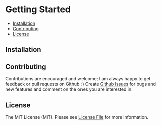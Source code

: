 # Getting Started

* [Installation](#installation)
* [Contributing](#contributing)
* [License](#license)

## Installation

## Contributing

Contributions are encouraged and welcome; I am always happy to get feedback or pull requests on Github :) Create [Github Issues](https://github.com/zelang-dev/ze/issues) for bugs and new features and comment on the ones you are interested in.

## License

The MIT License (MIT). Please see [License File](https://github.com/zelang-dev/ze/blob/main/LICENSE.md) for more information.
